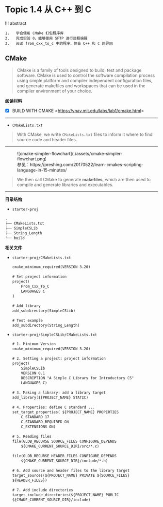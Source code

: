 # Topic 1.4 从 C++ 到 C

!!! abstract

    1.   学会使用 CMake 打包程序库
    2.   完成实验 0，能够使用 SFTP 进行远程编辑
    3.   阅读 from_cxx_to_c 中的程序，体会 C++ 和 C 的异同

## CMake

>   CMake is a family of tools designed to build, test and package software. CMake is used to control the software compilation process using simple platform and compiler independent configuration files, and generate makefiles and workspaces that can be used in the compiler environment of your choice. 

**阅读材料**

-   [x] BUILD WITH CMAKE <<https://vnav.mit.edu/labs/lab1/cmake.html>>

---

-   `CMakeLists.txt`

>   With CMake, we write `CMakeLists.txt` files to inform it where to find source code and header files.

---

<figure markdown>
  ![cmake-simpler-flowchart](./assets/cmake-simpler-flowchart.png)
  <figcaption>参见：https://preshing.com/20170522/learn-cmakes-scripting-language-in-15-minutes/</figcaption>
</figure>

>   We then call CMake to generate **makefiles**, which are then used to compile and generate libraries and executables.

---

**目录结构**

-   `starter-proj`

```
.
├── CMakeLists.txt
├── SimpleCSLib
├── String_Length
└── build
```

**相关文件**

-   `starter-proj/CMakeLists.txt`

    ``` linenums="1"
    cmake_minimum_required(VERSION 3.20)
    
    # Set project information
    project(
        From_Cxx_To_C
        LANGUAGES C
    )
    
    # Add library
    add_subdirectory(SimpleCSLib)
    
    # Test example
    add_subdirectory(String_Length)
    ```

-   `starter-proj/SimpleCSLib/CMakeLists.txt`

    ```linenums="1"
    # 1. Minimum Version
    cmake_minimum_required(VERSION 3.20)
    
    # 2. Setting a project: project information
    project(
        SimpleCSLib
        VERSION 0.1
        DESCRIPTION "A Simple C Library for Introductory CS"
        LANGUAGES C)
    
    # 3. Making a library: add a library target
    add_library(${PROJECT_NAME} STATIC)
    
    # 4. Properties: define C standard ...
    set_target_properties( ${PROJECT_NAME} PROPERTIES
        C_STANDARD 17
        C_STANDARD_REQUIRED ON
        C_EXTENSIONS ON)
    
    # 5. Reading files
    file(GLOB_RECURSE SOURCE_FILES CONFIGURE_DEPENDS
        ${CMAKE_CURRENT_SOURCE_DIR}/src/*.c)
    
    file(GLOB_RECURSE HEADER_FILES CONFIGURE_DEPENDS
        ${CMAKE_CURRENT_SOURCE_DIR}/include/*.h)
    
    # 6. Add source and header files to the library target
    target_sources(${PROJECT_NAME} PRIVATE ${SOURCE_FILES} ${HEADER_FILES})
    
    # 7. Add include directories
    target_include_directories(${PROJECT_NAME} PUBLIC ${CMAKE_CURRENT_SOURCE_DIR}/include)
    ```

    